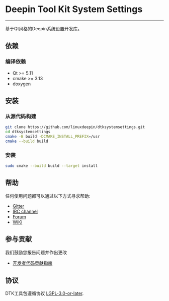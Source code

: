 # Deepin Tool Kit System Settings
------------
基于Qt风格的Deepin系统设置开发库。

## 依赖

### 编译依赖

* Qt >= 5.11
* cmake >= 3.13
* doxygen

## 安装

### 从源代码构建

```bash
git clone https://github.com/linuxdeepin/dtksystemsettings.git
cd dtksystemsettings
cmake -B build -DCMAKE_INSTALL_PREFIX=/usr
cmake --build build
```

### 安装

```bash
sudo cmake --build build --target install
```

## 帮助

任何使用问题都可以通过以下方式寻求帮助:

* [Gitter](https://gitter.im/orgs/linuxdeepin/rooms)
* [IRC channel](https://webchat.freenode.net/?channels=deepin)
* [Forum](https://bbs.deepin.org)
* [WiKi](https://wiki.deepin.org/)

## 参与贡献

我们鼓励您报告问题并作出更改

* [开发者代码贡献指南](https://github.com/linuxdeepin/developer-center/wiki/Contribution-Guidelines-for-Developers)

## 协议

DTK工具包遵循协议 [LGPL-3.0-or-later](LICENSE).

